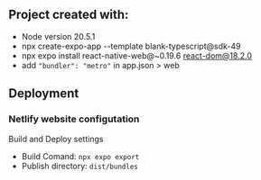 ## Project created with:
-  Node version 20.5.1
-  npx create-expo-app --template blank-typescript@sdk-49
-  npx expo install react-native-web@~0.19.6 react-dom@18.2.0
-  add `"bundler": "metro"` in app.json > web

## Deployment
### Netlify website configutation
Build and Deploy settings
-  Build Comand: `npx expo export`
-  Publish directory: `dist/bundles`